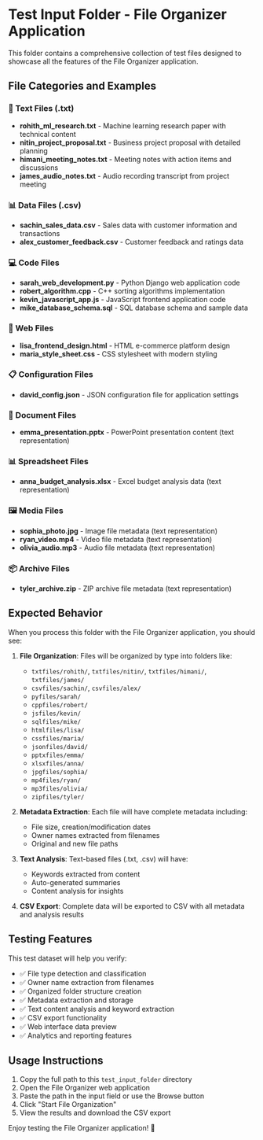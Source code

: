 # Test Input Folder - File Organizer Application

This folder contains a comprehensive collection of test files designed to showcase all the features of the File Organizer application.

## File Categories and Examples

### 📝 Text Files (.txt)
- **rohith_ml_research.txt** - Machine learning research paper with technical content
- **nitin_project_proposal.txt** - Business project proposal with detailed planning
- **himani_meeting_notes.txt** - Meeting notes with action items and discussions
- **james_audio_notes.txt** - Audio recording transcript from project meeting

### 📊 Data Files (.csv)
- **sachin_sales_data.csv** - Sales data with customer information and transactions
- **alex_customer_feedback.csv** - Customer feedback and ratings data

### 💻 Code Files
- **sarah_web_development.py** - Python Django web application code
- **robert_algorithm.cpp** - C++ sorting algorithms implementation
- **kevin_javascript_app.js** - JavaScript frontend application code
- **mike_database_schema.sql** - SQL database schema and sample data

### 🎨 Web Files
- **lisa_frontend_design.html** - HTML e-commerce platform design
- **maria_style_sheet.css** - CSS stylesheet with modern styling

### 📋 Configuration Files
- **david_config.json** - JSON configuration file for application settings

### 📄 Document Files
- **emma_presentation.pptx** - PowerPoint presentation content (text representation)

### 📊 Spreadsheet Files
- **anna_budget_analysis.xlsx** - Excel budget analysis data (text representation)

### 🖼️ Media Files
- **sophia_photo.jpg** - Image file metadata (text representation)
- **ryan_video.mp4** - Video file metadata (text representation)
- **olivia_audio.mp3** - Audio file metadata (text representation)

### 📦 Archive Files
- **tyler_archive.zip** - ZIP archive file metadata (text representation)

## Expected Behavior

When you process this folder with the File Organizer application, you should see:

1. **File Organization**: Files will be organized by type into folders like:
   - `txtfiles/rohith/`, `txtfiles/nitin/`, `txtfiles/himani/`, `txtfiles/james/`
   - `csvfiles/sachin/`, `csvfiles/alex/`
   - `pyfiles/sarah/`
   - `cppfiles/robert/`
   - `jsfiles/kevin/`
   - `sqlfiles/mike/`
   - `htmlfiles/lisa/`
   - `cssfiles/maria/`
   - `jsonfiles/david/`
   - `pptxfiles/emma/`
   - `xlsxfiles/anna/`
   - `jpgfiles/sophia/`
   - `mp4files/ryan/`
   - `mp3files/olivia/`
   - `zipfiles/tyler/`

2. **Metadata Extraction**: Each file will have complete metadata including:
   - File size, creation/modification dates
   - Owner names extracted from filenames
   - Original and new file paths

3. **Text Analysis**: Text-based files (.txt, .csv) will have:
   - Keywords extracted from content
   - Auto-generated summaries
   - Content analysis for insights

4. **CSV Export**: Complete data will be exported to CSV with all metadata and analysis results

## Testing Features

This test dataset will help you verify:
- ✅ File type detection and classification
- ✅ Owner name extraction from filenames
- ✅ Organized folder structure creation
- ✅ Metadata extraction and storage
- ✅ Text content analysis and keyword extraction
- ✅ CSV export functionality
- ✅ Web interface data preview
- ✅ Analytics and reporting features

## Usage Instructions

1. Copy the full path to this `test_input_folder` directory
2. Open the File Organizer web application
3. Paste the path in the input field or use the Browse button
4. Click "Start File Organization"
5. View the results and download the CSV export

Enjoy testing the File Organizer application! 🎉
